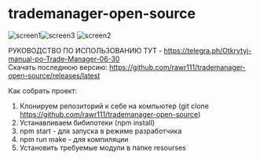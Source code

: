 # trademanager-open-source
![screen1](https://github.com/pinkest-dev/trademanager-open-source/assets/70286254/c81ddb29-dc20-4388-b6c2-139487c65e80)![screen3](https://github.com/pinkest-dev/trademanager-open-source/assets/70286254/9f18e27b-b5ce-4715-a503-d952c7fd7161)
![screen2](https://github.com/pinkest-dev/trademanager-open-source/assets/70286254/ab84c95c-12ec-4c0b-bdab-db4097f7d65c)




РУКОВОДСТВО ПО ИСПОЛЬЗОВАНИЮ ТУТ - https://telegra.ph/Otkrytyj-manual-po-Trade-Manager-06-30<br/>
Скачать последнюю версию: https://github.com/rawr111/trademanager-open-source/releases/latest

Как собрать проект:
1. Клонируем репозиторий к себе на компьютер (git clone https://github.com/rawr111/trademanager-open-source)
2. Устанавливаем бибилотеки (npm install)
3. npm start - для запуска в режиме разработчика
4. npm run make - для компиляции
5. Установить требуемые модули в папке resourses
